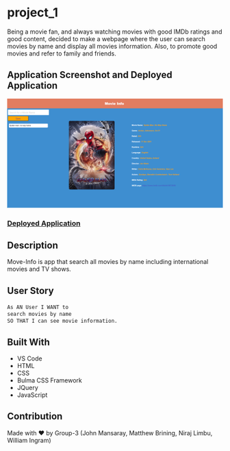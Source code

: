 # project_1

Being a movie fan, and always watching movies with good IMDb ratings and good content, decided to make a webpage where the user can search movies by name and display all movies information. Also, to promote good movies and refer to family and friends.

## Application Screenshot and Deployed Application

![application scrrenshot](./img/image.png)

### [Deployed Application](https://shatteredchungus.github.io/project_1/)

## Description

Move-Info is app that search all movies by name including international movies and TV shows.

## User Story

```
As AN User I WANT to
search movies by name
SO THAT I can see movie information.
```

## Built With

- VS Code
- HTML
- CSS
- Bulma CSS Framework
- JQuery
- JavaScript

## Contribution

Made with ❤️ by Group-3 (John Mansaray, Matthew Brining, Niraj Limbu, William Ingram)
